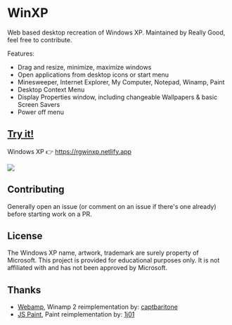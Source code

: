 # WinXP

Web based desktop recreation of Windows XP. Maintained by Really Good, feel free to contribute.

Features:

- Drag and resize, minimize, maximize windows
- Open applications from desktop icons or start menu
- Minesweeper, Internet Explorer, My Computer, Notepad, Winamp, Paint
- Desktop Context Menu
- Display Properties window, including changeable Wallpapers & basic Screen Savers
- Power off menu

## [Try it!](https://rgwinxp.netlify.app)

Windows XP 👉 https://rgwinxp.netlify.app

[![](demo/demo.gif)](https://rgwinxp.netlify.app)

## Contributing

Generally open an issue (or comment on an issue if there's one already) before starting work on a PR.

## License

The Windows XP name, artwork, trademark are surely property of Microsoft. This project is provided for educational purposes only. It is not affiliated with and has not been approved by Microsoft.

## Thanks

- [Webamp](https://github.com/captbaritone/webamp), Winamp 2 reimplementation by: [captbaritone](https://github.com/captbaritone)
- [JS Paint](https://github.com/1j01/jspaint), Paint reimplementation by: [1j01](https://github.com/1j01)

